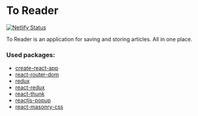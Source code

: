 # To Reader

[![Netlify Status](https://api.netlify.com/api/v1/badges/16388837-dbad-4176-b2c6-ff9da391ae98/deploy-status)](https://to-reader.netlify.app/)

To Reader is an application for saving and storing articles. All in one place.

### Used packages:

* [create-react-app](https://create-react-app.dev/)
* [react-router-dom](https://www.npmjs.com/package/react-router-dom)
* [redux](https://redux.js.org/)
* [react-redux](https://react-redux.js.org/)
* [react-thunk](https://github.com/reduxjs/redux-thunk)
* [reactjs-popup](https://www.npmjs.com/package/reactjs-popup)
* [react-masonry-css](https://www.npmjs.com/package/react-masonry-css)
